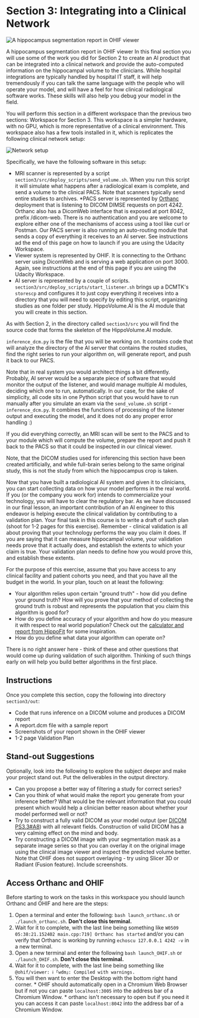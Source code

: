 # Section 3: Integrating into a Clinical Network

![A hippocampus segmentation report in OHIF viewer](./readme.img/ohif.png)

A hippocampus segmentation report in OHIF viewer
In this final section you will use some of the work you did for Section 2 to create an AI product that can be integrated into a clinical network and provide the auto-computed information on the hippocampal volume to the clinicians. While hospital integrations are typically handled by hospital IT staff, it will help tremendously if you can talk the same language with the people who will operate your model, and will have a feel for how clinical radiological software works. These skills will also help you debug your model in the field.

You will perform this section in a different workspace than the previous two sections: Workspace for Section 3. This workspace is a simpler hardware, with no GPU, which is more representative of a clinical environment. This workspace also has a few tools installed in it, which is replicates the following clinical network setup:

![Network setup](./readme.img/network-setup.png)

Specifically, we have the following software in this setup:
* MRI scanner is represented by a script `section3/src/deploy_scripts/send_volume.sh`. When you run this script it will simulate what happens after a radiological exam is complete, and send a volume to the clinical PACS. Note that scanners typically send entire studies to archives. *PACS server is represented by [Orthanc](http://orthanc-server.com/) deployment that is listening to DICOM DIMSE requests on port 4242. Orthanc also has a DicomWeb interface that is exposed at port 8042, prefix /dicom-web. There is no authentication and you are welcome to explore either one of the mechanisms of access using a tool like curl or Postman. Our PACS server is also running an auto-routing module that sends a copy of everything it receives to an AI server. See instructions ad the end of this page on how to launch if you are using the Udacity Workspace.
* Viewer system is represented by OHIF. It is connecting to the Orthanc server using DicomWeb and is serving a web application on port 3000. Again, see instructions at the end of this page if you are using the Udacity Workspace.
* AI server is represented by a couple of scripts. `section3/src/deploy_scripts/start_listener.sh` brings up a DCMTK's `storescp` and configures it to just copy everything it receives into a directory that you will need to specify by editing this script, organizing studies as one folder per study. HippoVolume.AI is the AI module that you will create in this section.

As with Section 2, in the directory called `section3/src` you will find the source code that forms the skeleton of the HippoVolume.AI module.

`inference_dcm.py` is the file that you will be working on. It contains code that will analyze the directory of the AI server that contains the routed studies, find the right series to run your algorithm on, will generate report, and push it back to our PACS.

Note that in real system you would architect things a bit differently. Probably, AI server would be a separate piece of software that would monitor the output of the listener, and would manage multiple AI modules, deciding which one to run, automatically. In our case, for the sake of simplicity, all code sits in one Python script that you would have to run manually after you simulate an exam via the `send_volume.sh` script - `inference_dcm.py`. It combines the functions of processing of the listener output and executing the model, and it does not do any proper error handling :)

If you did everything correctly, an MRI scan will be sent to the PACS and to your module which will compute the volume, prepare the report and push it back to the PACS so that it could be inspected in our clinical viewer.

Note, that the DICOM studies used for inferencing this section have been created artificially, and while full-brain series belong to the same original study, this is not the study from which the hippocampus crop is taken.

Now that you have built a radiological AI system and given it to clinicians, you can start collecting data on how your model performs in the real world. If you (or the company you work for) intends to commercialize your technology, you will have to clear the regulatory bar. As we have discussed in our final lesson, an important contribution of an AI engineer to this endeavor is helping execute the clinical validation by contributing to a validation plan. Your final task in this course is to write a draft of such plan (shoot for 1-2 pages for this exercise). Remember - clinical validation is all about proving that your technology performs the way you claim it does. If you are saying that it can measure hippocampal volume, your validation needs prove that it actually does, and establish the extents to which your claim is true. Your validation plan needs to define how you would prove this, and establish these extents.

For the purpose of this exercise, assume that you have access to any clinical facility and patient cohorts you need, and that you have all the budget in the world. In your plan, touch on at least the following:
* Your algorithm relies upon certain "ground truth" - how did you define your ground truth? How will you prove that your method of collecting the ground truth is robust and represents the population that you claim this algorithm is good for?
* How do you define accuracy of your algorithm and how do you measure it with respect to real world population? Check out the [calculator and report from HippoFit](http://www.smanohar.com/biobank/calculator.html) for some inspiration.
* How do you define what data your algorithm can operate on?

There is no right answer here - think of these and other questions that would come up during validation of such algorithm. Thinking of such things early on will help you build better algorithms in the first place.

## Instructions

Once you complete this section, copy the following into directory `section3/out`:
* Code that runs inference on a DICOM volume and produces a DICOM report
* A report.dcm file with a sample report
* Screenshots of your report shown in the OHIF viewer
* 1-2 page Validation Plan

## Stand-out Suggestions

Optionally, look into the following to explore the subject deeper and make your project stand out. Put the deliverables in the output directory.

* Can you propose a better way of filtering a study for correct series?
* Can you think of what would make the report you generate from your inference better? What would be the relevant information that you could present which would help a clinician better reason about whether your model performed well or not?
* Try to construct a fully valid DICOM as your model output (per [DICOM PS3.3#A8](http://dicom.nema.org/medical/dicom/current/output/html/part03.html#sect_A.8)) with all relevant fields. Construction of valid DICOM has a very calming effect on the mind and body.
* Try constructing a DICOM image with your segmentation mask as a separate image series so that you can overlay it on the original image using the clinical image viewer and inspect the predicted volume better. Note that OHIF does not support overlaying - try using Slicer 3D or Radiant (Fusion feature). Include screenshots.

## Access Orthanc and OHIF

Before starting to work on the tasks in this workspace you should launch Orthanc and OHIF and here are the steps:

  1. Open a terminal and enter the following: `bash launch_orthanc.sh` or `./launch_orthanc.sh`. **Don't close this terminal.**
  2. Wait for it to complete, with the last line being something like `W0509 05:38:21.152402 main.cpp:719] Orthanc has started` and/or you can verify that Orthanc is working by running `echoscu 127.0.0.1 4242 -v` in a new terminal.
  3. Open a new terminal and enter the following `bash launch_OHIF.sh` or `./launch_OHIF.sh`. **Don't close this terminal.**
  4. Wait for it to complete, with the last line being something like `@ohif/viewer: ℹ ｢wdm｣: Compiled with warnings.`
  5. You will then want to enter the Desktop with the bottom right hand corner.
    * OHIF should automatically open in a Chromium Web Browser but if not you can paste `localhost:3005` into the address bar of a Chromium Window.
    * orthanc isn't necessary to open but if you need it you can access it can paste `localhost:8042` into the address bar of a Chromium Window.
